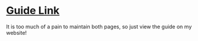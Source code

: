 
<h1><a href="https://betterwayelectronics.com.au/sce_syscon.html">Guide Link</a></h1>

It is too much of a pain to maintain both pages, so just view the guide on my website!
